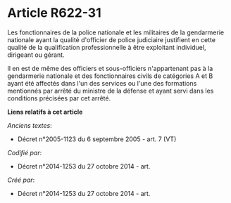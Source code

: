 # Article R622-31

Les fonctionnaires de la police nationale et les militaires de la gendarmerie nationale ayant la qualité d'officier de police
judiciaire justifient en cette qualité de la qualification professionnelle à être exploitant individuel, dirigeant ou gérant.

Il en est de même des officiers et sous-officiers n'appartenant pas à la gendarmerie nationale et des fonctionnaires civils
de catégories A et B ayant été affectés dans l'un des services ou l'une des formations mentionnés par arrêté du ministre de
la défense et ayant servi dans les conditions précisées par cet arrêté.

**Liens relatifs à cet article**

_Anciens textes_:

  - Décret n°2005-1123 du 6 septembre 2005 - art. 7 (VT)

_Codifié par_:

  - Décret n°2014-1253 du 27 octobre 2014 - art.

_Créé par_:

  - Décret n°2014-1253 du 27 octobre 2014 - art.
